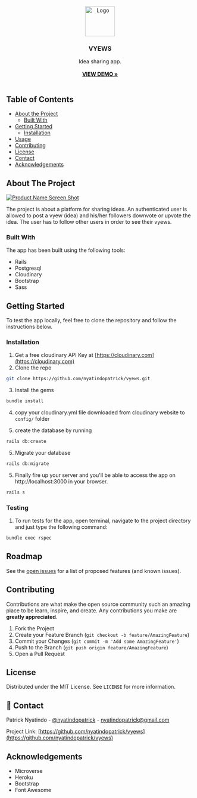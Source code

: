 <br />
<p align="center">
  <a href="https://github.com/nyatindopatrick/vyews">
    <img src="https://user-images.githubusercontent.com/48393059/86236005-015a1b80-bba2-11ea-95d5-4e4760477227.png" alt="Logo" width="80" height="80">
  </a>

  <h3 align="center">VYEWS</h3>

  <p align="center">
    Idea sharing app.
    <br /><br/>
    <a href="https://vyew.herokuapp.com"><strong>VIEW DEMO »</strong></a>
    <br />
    <br />
   
  </p>
</p>

<!-- TABLE OF CONTENTS -->

## Table of Contents

- [About the Project](#about-the-project)
  - [Built With](#built-with)
- [Getting Started](#getting-started)
  - [Installation](#installation)
- [Usage](#usage)
- [Contributing](#contributing)
- [License](#license)
- [Contact](#contact)
- [Acknowledgements](#acknowledgements)

<!-- ABOUT THE PROJECT -->

## About The Project

[![Product Name Screen Shot][product-screenshot]](https://example.com)

The project is about a platform for sharing ideas. An authenticated user is allowed to post a vyew (idea) and his/her followers downvote or upvote the idea. The user has to follow other users in order to see their vyews.

### Built With

The app has been built using the following tools:

- Rails
- Postgresql
- Cloudinary
- Bootstrap
- Sass

## Getting Started

To test the app locally, feel free to clone the repository and follow the instructions below.

### Installation

1. Get a free cloudinary API Key at [https://cloudinary.com](https://cloudinary.com)
2. Clone the repo

```sh
git clone https://github.com/nyatindopatrick/vyews.git
```

3. Install the gems

```sh
bundle install
```

4. copy your cloudinary.yml file downloaded from cloudinary website to `config/` folder

5) create the database by running

```sh
rails db:create
```

5. Migrate your database

```sh
rails db:migrate
```

5. Finally fire up your server and you'll be able to access the app on http://localhost:3000 in your browser.

```sh
rails s
```

### Testing 
1. To run tests for the app, open terminal, navigate to the project directory and just type the following command:
```sh
bundle exec rspec
```

## Roadmap

See the [open issues](https://github.com/nyatindopatrick/vyews/issues) for a list of proposed features (and known issues).

## Contributing

Contributions are what make the open source community such an amazing place to be learn, inspire, and create. Any contributions you make are **greatly appreciated**.

1. Fork the Project
2. Create your Feature Branch (`git checkout -b feature/AmazingFeature`)
3. Commit your Changes (`git commit -m 'Add some AmazingFeature'`)
4. Push to the Branch (`git push origin feature/AmazingFeature`)
5. Open a Pull Request

<!-- LICENSE -->

## License

Distributed under the MIT License. See `LICENSE` for more information.

<!-- CONTACT -->

## 👤 Contact

Patrick Nyatindo - [@nyatindopatrick](https://twitter.com/nyatindopatrick) - nyatindopatrick@gmail.com

Project Link: [https://github.com/nyatindopatrick/vyews](https://github.com/nyatindopatrick/vyews)

<!-- ACKNOWLEDGEMENTS -->

## Acknowledgements

- Microverse
- Heroku
- Bootstrap
- Font Awesome

[product-screenshot]: https://user-images.githubusercontent.com/48393059/86232973-6a8b6000-bb9d-11ea-8cbd-e8db3ca4c3b1.png
